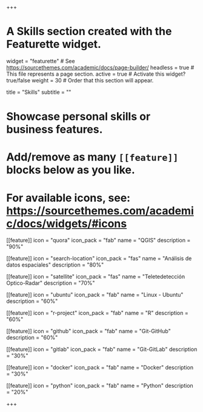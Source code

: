 +++
# A Skills section created with the Featurette widget.
widget = "featurette"  # See https://sourcethemes.com/academic/docs/page-builder/
headless = true  # This file represents a page section.
active = true  # Activate this widget? true/false
weight = 30  # Order that this section will appear.

title = "Skills"
subtitle = ""

# Showcase personal skills or business features.
# 
# Add/remove as many `[[feature]]` blocks below as you like.
# 
# For available icons, see: https://sourcethemes.com/academic/docs/widgets/#icons


[[feature]]
  icon = "quora"
  icon_pack = "fab"
  name = "QGIS"
  description = "90%" 

[[feature]]
  icon = "search-location"
  icon_pack = "fas"
  name = "Análisis de datos espaciales"
  description = "80%"

[[feature]]
  icon = "satellite"
  icon_pack = "fas"
  name = "Teletedetección Optico-Radar"
  description = "70%"

[[feature]]
  icon = "ubuntu"
  icon_pack = "fab"
  name = "Linux - Ubuntu"
  description = "60%"    

[[feature]]
  icon = "r-project"
  icon_pack = "fab"
  name = "R"
  description = "60%"

[[feature]]
  icon = "github"
  icon_pack = "fab"
  name = "Git-GitHub"
  description = "60%"

[[feature]]
  icon = "gitlab"
  icon_pack = "fab"
  name = "Git-GitLab"
  description = "30%"

[[feature]]
  icon = "docker"
  icon_pack = "fab"
  name = "Docker"
  description = "30%"  
  
[[feature]]
  icon = "python"
  icon_pack = "fab"
  name = "Python"
  description = "20%"

+++
